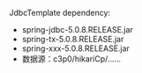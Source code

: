 JdbcTemplate dependency:
- spring-jdbc-5.0.8.RELEASE.jar
- spring-tx-5.0.8.RELEASE.jar
- spring-xxx-5.0.8.RELEASE.jar
- 数据源：c3p0/hikariCp/......
